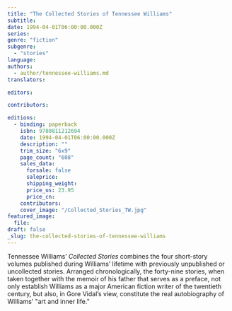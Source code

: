 ```yaml
---
title: "The Collected Stories of Tennessee Williams"
subtitle:
date: 1994-04-01T06:00:00.000Z
series:
genre: "fiction"
subgenre:
  - "stories"
language:
authors:
  - author/tennessee-williams.md
translators:

editors:

contributors:

editions:
  - binding: paperback
    isbn: 9780811212694
    date: 1994-04-01T06:00:00.000Z
    description: ""
    trim_size: "6x9"
    page_count: "608"
    sales_data:
      forsale: false
      saleprice:
      shipping_weight:
      price_us: 23.95
      price_cn:
    contributors:
    cover_image: "/Collected_Stories_TW.jpg"
featured_image:
  file:
draft: false
_slug: the-collected-stories-of-tennessee-williams
---
```


Tennessee Williams’ _Collected Stories_ combines the four short-story volumes published during Williams’ lifetime with previously unpublished or uncollected stories. Arranged chronologically, the forty-nine stories, when taken together with the memoir of his father that serves as a preface, not only establish Williams as a major American fiction writer of the twentieth century, but also, in Gore Vidal’s view, constitute the real autobiography of Williams’ "art and inner life."

